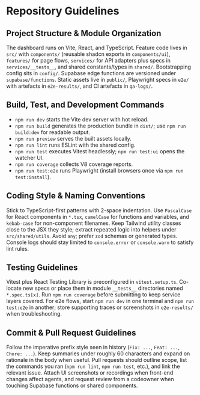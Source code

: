 # Repository Guidelines

## Project Structure & Module Organization
The dashboard runs on Vite, React, and TypeScript. Feature code lives in `src/` with `components/` (reusable shadcn exports in `components/ui`), `features/` for page flows, `services/` for API adapters plus specs in `services/__tests__`, and shared constants/types in `shared/`. Bootstrapping config sits in `config/`. Supabase edge functions are versioned under `supabase/functions`. Static assets live in `public/`, Playwright specs in `e2e/` with artefacts in `e2e-results/`, and CI artefacts in `qa-logs/`.

## Build, Test, and Development Commands
- `npm run dev` starts the Vite dev server with hot reload.
- `npm run build` generates the production bundle in `dist/`; use `npm run build:dev` for readable output.
- `npm run preview` serves the built assets locally.
- `npm run lint` runs ESLint with the shared config.
- `npm run test` executes Vitest headlessly; `npm run test:ui` opens the watcher UI.
- `npm run coverage` collects V8 coverage reports.
- `npm run test:e2e` runs Playwright (install browsers once via `npm run test:install`).

## Coding Style & Naming Conventions
Stick to TypeScript-first patterns with 2-space indentation. Use `PascalCase` for React components in `*.tsx`, `camelCase` for functions and variables, and `kebab-case` for non-component filenames. Keep Tailwind utility classes close to the JSX they style; extract repeated logic into helpers under `src/shared/utils`. Avoid `any`; prefer `zod` schemas or generated types. Console logs should stay limited to `console.error` or `console.warn` to satisfy lint rules.

## Testing Guidelines
Vitest plus React Testing Library is preconfigured in `vitest.setup.ts`. Co-locate new specs or place them in module `__tests__` directories named `*.spec.ts[x]`. Run `npm run coverage` before submitting to keep service layers covered. For e2e flows, start `npm run dev` in one terminal and `npm run test:e2e` in another; store supporting traces or screenshots in `e2e-results/` when troubleshooting.

## Commit & Pull Request Guidelines
Follow the imperative prefix style seen in history (`Fix: ...`, `Feat: ...`, `Chore: ...`). Keep summaries under roughly 60 characters and expand on rationale in the body when useful. Pull requests should outline scope, list the commands you ran (`npm run lint`, `npm run test`, etc.), and link the relevant issue. Attach UI screenshots or recordings when front-end changes affect agents, and request review from a codeowner when touching Supabase functions or shared components.